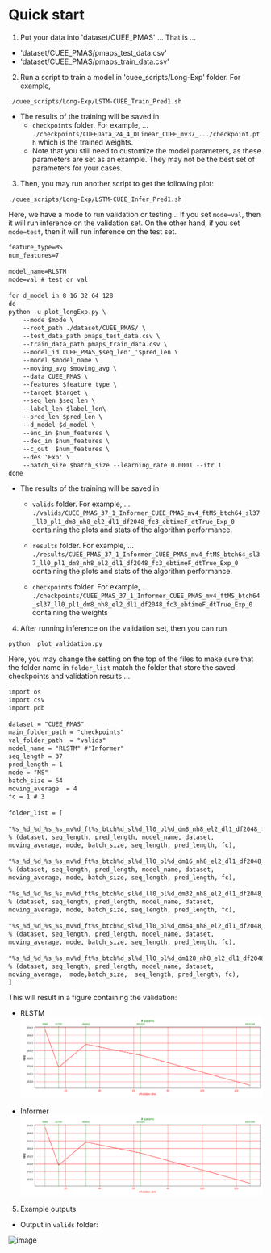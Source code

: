 # Quick start

1. Put your data into 'dataset/CUEE_PMAS' ... That is ... 
  - 'dataset/CUEE_PMAS/pmaps_test_data.csv'
  - 'dataset/CUEE_PMAS/pmaps_train_data.csv'

2. Run a script to train a model in 'cuee_scripts/Long-Exp' folder. For example,

```
./cuee_scripts/Long-Exp/LSTM-CUEE_Train_Pred1.sh
```


- The results of the training will be saved in 
  - `checkpoints` folder. For example, ...
    `./checkpoints/CUEEData_24_4_DLinear_CUEE_mv37_.../checkpoint.pth` which is the trained weights.
  - Note that you still need to customize the model parameters, as these parameters are set as an example. They may not be the best   set of parameters for your cases.

3. Then, you may run another script to get the following plot:

```
./cuee_scripts/Long-Exp/LSTM-CUEE_Infer_Pred1.sh
```

Here, we have a mode to run validation or testing... 
If you set `mode=val`, then it will run inference on the validation set.
On the other hand, if you set  `mode=test`, then it will run inference on the test set.


```
feature_type=MS 
num_features=7 

model_name=RLSTM 
mode=val # test or val 

for d_model in 8 16 32 64 128
do
python -u plot_longExp.py \
    --mode $mode \
    --root_path ./dataset/CUEE_PMAS/ \
    --test_data_path pmaps_test_data.csv \
    --train_data_path pmaps_train_data.csv \
    --model_id CUEE_PMAS_$seq_len'_'$pred_len \
    --model $model_name \
    --moving_avg $moving_avg \
    --data CUEE_PMAS \
    --features $feature_type \
    --target $target \
    --seq_len $seq_len \
    --label_len $label_len\
    --pred_len $pred_len \
    --d_model $d_model \
    --enc_in $num_features \
    --dec_in $num_features \
    --c_out  $num_features \
    --des 'Exp' \
    --batch_size $batch_size --learning_rate 0.0001 --itr 1  
done
```



  - The results of the training will be saved in 
    - `valids` folder. For example, ...
      `./valids/CUEE_PMAS_37_1_Informer_CUEE_PMAS_mv4_ftMS_btch64_sl37_ll0_pl1_dm8_nh8_el2_dl1_df2048_fc3_ebtimeF_dtTrue_Exp_0` containing the plots and stats of the algorithm performance.

    - `results` folder. For example, ...
      `./results/CUEE_PMAS_37_1_Informer_CUEE_PMAS_mv4_ftMS_btch64_sl37_ll0_pl1_dm8_nh8_el2_dl1_df2048_fc3_ebtimeF_dtTrue_Exp_0` containing the plots and stats of the algorithm performance.

    - `checkpoints` folder. For example, ...
      `./checkpoints/CUEE_PMAS_37_1_Informer_CUEE_PMAS_mv4_ftMS_btch64_sl37_ll0_pl1_dm8_nh8_el2_dl1_df2048_fc3_ebtimeF_dtTrue_Exp_0` containing the weights



4. After running inference on the validation set, then you can run 

```
python  plot_validation.py

```

Here, you may change the setting on the top of the files to make sure that the folder name in `folder_list` match the folder that store the saved checkpoints and validation results ...

```
import os
import csv
import pdb

dataset = "CUEE_PMAS"
main_folder_path = "checkpoints"
val_folder_path  = "valids"
model_name = "RLSTM" #"Informer"
seq_length = 37
pred_length = 1
mode = "MS"
batch_size = 64
moving_average  = 4
fc = 1 # 3

folder_list = [
    "%s_%d_%d_%s_%s_mv%d_ft%s_btch%d_sl%d_ll0_pl%d_dm8_nh8_el2_dl1_df2048_fc%d_ebtimeF_dtTrue_Exp_0"   % (dataset, seq_length, pred_length, model_name, dataset, moving_average, mode, batch_size, seq_length, pred_length, fc),
    "%s_%d_%d_%s_%s_mv%d_ft%s_btch%d_sl%d_ll0_pl%d_dm16_nh8_el2_dl1_df2048_fc%d_ebtimeF_dtTrue_Exp_0"  % (dataset, seq_length, pred_length, model_name, dataset, moving_average, mode, batch_size, seq_length, pred_length, fc),
    "%s_%d_%d_%s_%s_mv%d_ft%s_btch%d_sl%d_ll0_pl%d_dm32_nh8_el2_dl1_df2048_fc%d_ebtimeF_dtTrue_Exp_0"  % (dataset, seq_length, pred_length, model_name, dataset, moving_average, mode, batch_size, seq_length, pred_length, fc), 
    "%s_%d_%d_%s_%s_mv%d_ft%s_btch%d_sl%d_ll0_pl%d_dm64_nh8_el2_dl1_df2048_fc%d_ebtimeF_dtTrue_Exp_0"  % (dataset, seq_length, pred_length, model_name, dataset, moving_average, mode, batch_size, seq_length, pred_length, fc),
    "%s_%d_%d_%s_%s_mv%d_ft%s_btch%d_sl%d_ll0_pl%d_dm128_nh8_el2_dl1_df2048_fc%d_ebtimeF_dtTrue_Exp_0" % (dataset, seq_length, pred_length, model_name, dataset, moving_average,  mode,batch_size,  seq_length, pred_length, fc), 
]

```
This will result in a figure containing the validation:

  - RLSTM
  ![image](pics/RLSTM_pred_1_validate_d-model-8-128.png)

  - Informer
  ![image](pics/RLSTM_pred_1_validate_d-model-8-128.png)
  
5. Example outputs 


  - Output in `valids` folder: 
 
  ![image](pics/pred-4.png)
